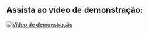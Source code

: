 
## Assista ao vídeo de demonstração: <br>
[![Vídeo de demonstração](http://img.youtube.com/vi/PQPfsxNIA54/0.jpg)](http://www.youtube.com/watch?v=PQPfsxNIA54 "Vídeo de demonstração")
